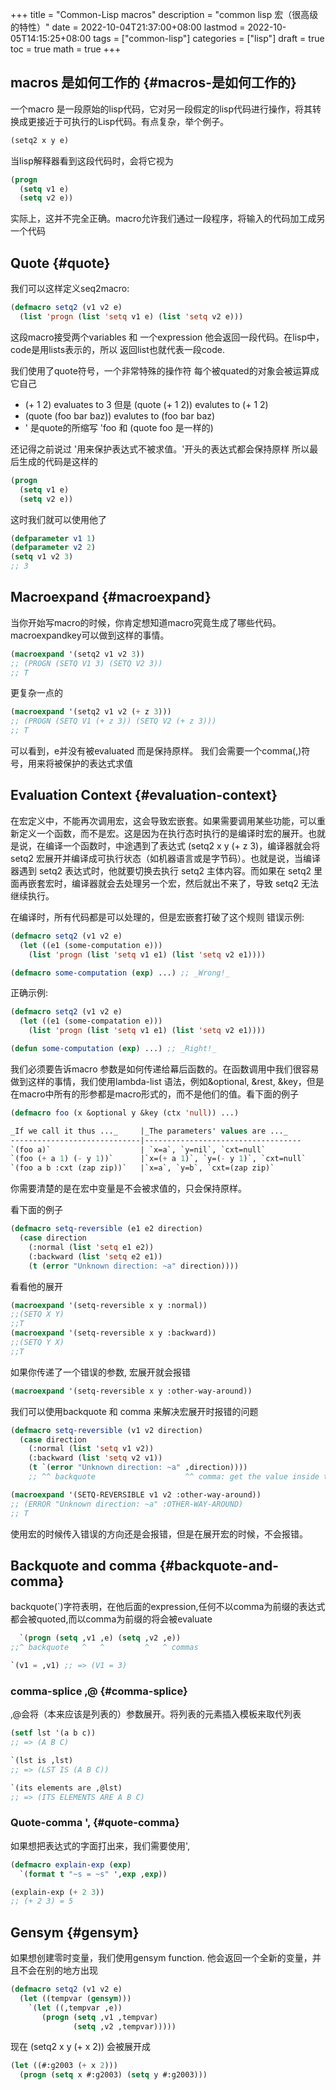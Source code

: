 +++
title = "Common-Lisp macros"
description = "common lisp 宏（很高级的特性）"
date = 2022-10-04T21:37:00+08:00
lastmod = 2022-10-05T14:15:25+08:00
tags = ["common-lisp"]
categories = ["lisp"]
draft = true
toc = true
math = true
+++

<!--more-->


## macros 是如何工作的 {#macros-是如何工作的}

一个macro 是一段原始的lisp代码，它对另一段假定的lisp代码进行操作，将其转换成更接近于可执行的Lisp代码。有点复杂，举个例子。

```lisp
(setq2 x y e)
```

当lisp解释器看到这段代码时，会将它视为

```lisp
(progn
  (setq v1 e)
  (setq v2 e))
```

实际上，这并不完全正确。macro允许我们通过一段程序，将输入的代码加工成另一个代码


## Quote {#quote}

我们可以这样定义seq2macro:

```lisp
(defmacro setq2 (v1 v2 e)
  (list 'progn (list 'setq v1 e) (list 'setq v2 e)))
```

这段macro接受两个variables 和 一个expression
他会返回一段代码。在lisp中，code是用lists表示的，所以 返回list也就代表一段code.

我们使用了quote符号，一个非常特殊的操作符
每个被quated的对象会被运算成它自己

-   (+ 1 2) evaluates to 3 但是 (quote (+ 1 2)) evalutes to (+ 1 2)
-   (quote (foo bar baz)) evalutes to (foo bar baz)
-   ' 是quote的所缩写 'foo 和 (quote foo 是一样的)

还记得之前说过 '用来保护表达式不被求值。'开头的表达式都会保持原样
所以最后生成的代码是这样的

```lisp
(progn
  (setq v1 e)
  (setq v2 e))
```

这时我们就可以使用他了

```lisp
(defparameter v1 1)
(defparameter v2 2)
(setq v1 v2 3)
;; 3
```


## Macroexpand {#macroexpand}

当你开始写macro的时候，你肯定想知道macro究竟生成了哪些代码。macroexpandkey可以做到这样的事情。

```lisp
(macroexpand '(setq2 v1 v2 3))
;; (PROGN (SETQ V1 3) (SETQ V2 3))
;; T
```

更复杂一点的

```lisp
(macroexpand '(setq2 v1 v2 (+ z 3)))
;; (PROGN (SETQ V1 (+ z 3)) (SETQ V2 (+ z 3)))
;; T
```

可以看到，e并没有被evaluated 而是保持原样。 我们会需要一个comma(,)符号，用来将被保护的表达式求值


## Evaluation Context {#evaluation-context}

在宏定义中，不能再次调用宏，这会导致宏嵌套。如果需要调用某些功能，可以重新定义一个函数，而不是宏。这是因为在执行态时执行的是编译时宏的展开。也就是说，在编译一个函数时，中途遇到了表达式 (setq2 x y (+ z 3)，编译器就会将 setq2 宏展开并编译成可执行状态（如机器语言或是字节码）。也就是说，当编译器遇到 setq2 表达式时，他就要切换去执行 setq2 主体内容。而如果在 setq2 里面再嵌套宏时，编译器就会去处理另一个宏，然后就出不来了，导致 setq2 无法继续执行。

在编译时，所有代码都是可以处理的，但是宏嵌套打破了这个规则
错误示例:

```lisp
(defmacro setq2 (v1 v2 e)
  (let ((e1 (some-computation e)))
    (list 'progn (list 'setq v1 e1) (list 'setq v2 e1))))

(defmacro some-computation (exp) ...) ;; _Wrong!_
```

正确示例:

```lisp
(defmacro setq2 (v1 v2 e)
  (let ((e1 (some-compatation e)))
    (list 'progn (list 'setq v1 e1) (list 'setq v2 e1))))

(defun some-computation (exp) ...) ;; _Right!_
```

我们必须要告诉macro 参数是如何传递给幕后函数的。在函数调用中我们很容易做到这样的事情，我们使用lambda-list 语法，例如&amp;optional, &amp;rest, &amp;key，但是在macro中所有的形参都是macro形式的，而不是他们的值。看下面的例子

```lisp
(defmacro foo (x &optional y &key (ctx 'null)) ...)
```

```lisp
_If we call it thus ..._     |_The parameters' values are ..._
-----------------------------|-----------------------------------
`(foo a)`                    | `x=a`, `y=nil`, `cxt=null`
`(foo (+ a 1) (- y 1))`      |`x=(+ a 1)`, `y=(- y 1)`, `cxt=null`
`(foo a b :cxt (zap zip))`   |`x=a`, `y=b`, `cxt=(zap zip)`
```

你需要清楚的是在宏中变量是不会被求值的，只会保持原样。

看下面的例子

```lisp
(defmacro setq-reversible (e1 e2 direction)
  (case direction
    (:normal (list 'setq e1 e2))
    (:backward (list 'setq e2 e1))
    (t (error "Unknown direction: ~a" direction))))
```

看看他的展开

```lisp
(macroexpand '(setq-reversible x y :normal))
;;(SETQ X Y)
;;T
(macroexpand '(setq-reversible x y :backward))
;;(SETQ Y X)
;;T
```

如果你传递了一个错误的参数, 宏展开就会报错

```lisp
(macroexpand '(setq-reversible x y :other-way-around))
```

我们可以使用backquote 和 comma 来解决宏展开时报错的问题

```lisp
(defmacro setq-reversible (v1 v2 direction)
  (case direction
    (:normal (list 'setq v1 v2))
    (:backward (list 'setq v2 v1))
    (t `(error "Unknown direction: ~a" ,direction))))
    ;; ^^ backquote                    ^^ comma: get the value inside the backquote.

(macroexpand '(SETQ-REVERSIBLE v1 v2 :other-way-around))
;; (ERROR "Unknown direction: ~a" :OTHER-WAY-AROUND)
;; T
```

使用宏的时候传入错误的方向还是会报错，但是在展开宏的时候，不会报错。


## Backquote and comma {#backquote-and-comma}

backquote(\`)字符表明，在他后面的expression,任何不以comma为前缀的表达式都会被quoted,而以comma为前缀的将会被evaluate

```lisp
  `(progn (setq ,v1 ,e) (setq ,v2 ,e))
;;^ backquote   ^   ^         ^   ^ commas
```

```lisp
`(v1 = ,v1) ;; => (V1 = 3)
```


### comma-splice ,@ {#comma-splice}

,@会将（本来应该是列表的）参数展开。将列表的元素插入模板来取代列表

```lisp
(setf lst '(a b c))
;; => (A B C)

`(lst is ,lst)
;; => (LST IS (A B C))

`(its elements are ,@lst)
;; => (ITS ELEMENTS ARE A B C)
```


### Quote-comma ', {#quote-comma}

如果想把表达式的字面打出来，我们需要使用',

```lisp
(defmacro explain-exp (exp)
  `(format t "~s = ~s" ',exp ,exp))

(explain-exp (+ 2 3))
;; (+ 2 3) = 5
```


## Gensym {#gensym}

如果想创建零时变量，我们使用gensym function. 他会返回一个全新的变量，并且不会在别的地方出现

```lisp
(defmacro setq2 (v1 v2 e)
  (let ((tempvar (gensym)))
    `(let ((,tempvar ,e))
       (progn (setq ,v1 ,tempvar)
              (setq ,v2 ,tempvar)))))
```

现在 (setq2 x y (+ x 2)) 会被展开成

```lisp
(let ((#:g2003 (+ x 2)))
  (progn (setq x #:g2003) (setq y #:g2003)))
```
